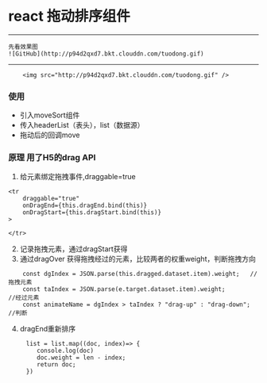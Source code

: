 # react 拖动排序组件

---
    先看效果图
    ![GitHub](http://p94d2qxd7.bkt.clouddn.com/tuodong.gif)
---
```
    <img src="http://p94d2qxd7.bkt.clouddn.com/tuodong.gif" />
```

### 使用
- 引入moveSort组件
- 传入headerList（表头），list（数据源）
- 拖动后的回调move

### 原理 用了H5的drag API
1. 给元素绑定拖拽事件,draggable=true

```
<tr
    draggable="true"
    onDragEnd={this.dragEnd.bind(this)}
    onDragStart={this.dragStart.bind(this)}
>

</tr>
```
2. 记录拖拽元素，通过dragStart获得
3. 通过dragOver 获得拖拽经过的元素，比较两者的权重weight，判断拖拽方向
```
    const dgIndex = JSON.parse(this.dragged.dataset.item).weight;   //拖拽元素
    const taIndex = JSON.parse(e.target.dataset.item).weight;           //经过元素
    const animateName = dgIndex > taIndex ? "drag-up" : "drag-down";    //判断
```
4. dragEnd重新排序
```
     list = list.map((doc, index)=> {
        console.log(doc)
        doc.weight = len - index;
        return doc;
     })
```
